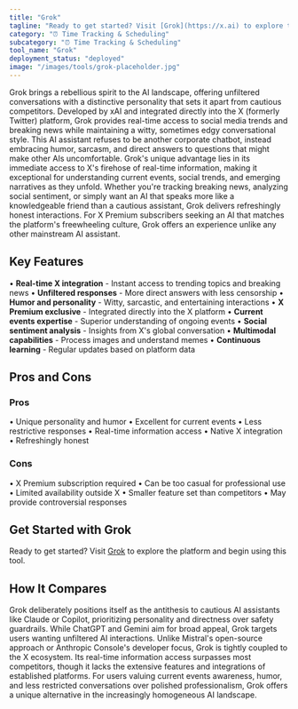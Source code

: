 ```yaml
---
title: "Grok"
tagline: "Ready to get started? Visit [Grok](https://x.ai) to explore the platform and begin using this tool...."
category: "⏰ Time Tracking & Scheduling"
subcategory: "⏰ Time Tracking & Scheduling"
tool_name: "Grok"
deployment_status: "deployed"
image: "/images/tools/grok-placeholder.jpg"
---
```

Grok brings a rebellious spirit to the AI landscape, offering unfiltered conversations with a distinctive personality that sets it apart from cautious competitors. Developed by xAI and integrated directly into the X (formerly Twitter) platform, Grok provides real-time access to social media trends and breaking news while maintaining a witty, sometimes edgy conversational style. This AI assistant refuses to be another corporate chatbot, instead embracing humor, sarcasm, and direct answers to questions that might make other AIs uncomfortable. Grok's unique advantage lies in its immediate access to X's firehose of real-time information, making it exceptional for understanding current events, social trends, and emerging narratives as they unfold. Whether you're tracking breaking news, analyzing social sentiment, or simply want an AI that speaks more like a knowledgeable friend than a cautious assistant, Grok delivers refreshingly honest interactions. For X Premium subscribers seeking an AI that matches the platform's freewheeling culture, Grok offers an experience unlike any other mainstream AI assistant.

## Key Features

• **Real-time X integration** - Instant access to trending topics and breaking news
• **Unfiltered responses** - More direct answers with less censorship
• **Humor and personality** - Witty, sarcastic, and entertaining interactions
• **X Premium exclusive** - Integrated directly into the X platform
• **Current events expertise** - Superior understanding of ongoing events
• **Social sentiment analysis** - Insights from X's global conversation
• **Multimodal capabilities** - Process images and understand memes
• **Continuous learning** - Regular updates based on platform data

## Pros and Cons

### Pros
• Unique personality and humor
• Excellent for current events
• Less restrictive responses
• Real-time information access
• Native X integration
• Refreshingly honest

### Cons
• X Premium subscription required
• Can be too casual for professional use
• Limited availability outside X
• Smaller feature set than competitors
• May provide controversial responses

## Get Started with Grok

Ready to get started? Visit [Grok](https://x.ai) to explore the platform and begin using this tool.

## How It Compares

Grok deliberately positions itself as the antithesis to cautious AI assistants like Claude or Copilot, prioritizing personality and directness over safety guardrails. While ChatGPT and Gemini aim for broad appeal, Grok targets users wanting unfiltered AI interactions. Unlike Mistral's open-source approach or Anthropic Console's developer focus, Grok is tightly coupled to the X ecosystem. Its real-time information access surpasses most competitors, though it lacks the extensive features and integrations of established platforms. For users valuing current events awareness, humor, and less restricted conversations over polished professionalism, Grok offers a unique alternative in the increasingly homogeneous AI landscape.